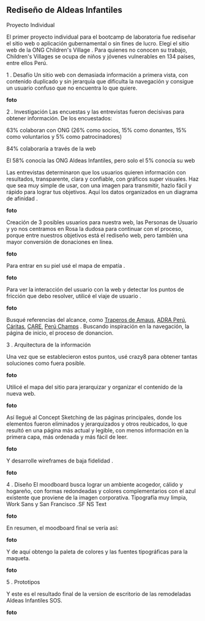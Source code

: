 ## Rediseño de Aldeas Infantiles  
Proyecto Individual  

El primer proyecto individual para el bootcamp de laboratoria fue rediseñar el sitio web o aplicación gubernamental o sin fines de lucro. Elegí el sitio web de la ONG Children's Village . Para quienes no conocen su trabajo, Children's Villages se ocupa de niños y jóvenes vulnerables en 134 países, entre ellos Perú.  

1 . Desafío
Un sitio web con demasiada información a primera vista, con contenido duplicado y sin jerarquía que dificulta la navegación y consigue un usuario confuso que no encuentra lo que quiere.

**foto**

2 . Investigación
Las encuestas y las entrevistas fueron decisivas para obtener información. De los encuestados:

63% colaboran con ONG (26% como socios, 15% como donantes, 15% como voluntarios y 5% como patrocinadores)

84% colaboraría a través de la web

El 58% conocía las ONG Aldeas Infantiles, pero solo el 5% conocía su web

Las entrevistas determinaron que los usuarios quieren información con resultados, transparente, clara y confiable, con gráficos super visuales. Haz que sea muy simple de usar, con una imagen para transmitir, hazlo fácil y rápido para lograr tus objetivos. Aquí los datos organizados en un diagrama de afinidad .

**foto**  

Creación de 3 posibles usuarios para nuestra web, las Personas de Usuario y yo nos centramos en Rosa la dudosa para continuar con el proceso, porque entre nuestros objetivos está el rediseño web, pero también una mayor conversión de donaciones en línea.

**foto**  

Para entrar en su piel usé el mapa de empatía .

**foto**  

Para ver la interacción del usuario con la web y detectar los puntos de fricción que debo resolver, utilicé el viaje de usuario .

**foto**  

Busqué referencias del alcance, como [Traperos de Amaus](http://www.emaussanagustin.org/recoleccion.php?gclid=Cj0KCQjwodrXBRCzARIsAIU59TJEwzbcP8tkO78Jq5ZsaSfWy5JZlTZfcS6kkV27ZfYGw6yFWV11iBUaAiu9EALw_wcB), [ADRA Perú](http://www.adra.org.pe/donaciones), [Cáritas](http://www.caritas.org.pe/), [CARE](http://www.care.org.pe/), [Perú Champs](https://www.peruchamps.org/es) . Buscando inspiración en la navegación, la página de inicio, el proceso de donancion.  

3 . Arquitectura de la información

Una vez que se establecieron estos puntos, usé crazy8 para obtener tantas soluciones como fuera posible.

**foto**

Utilicé el mapa del sitio para jerarquizar y organizar el contenido de la nueva web.  

**foto**  

Así llegué al Concept Sketching de las páginas principales, donde los elementos fueron eliminados y jerarquizados y otros reubicados, lo que resultó en una página más actual y legible, con menos información en la primera capa, más ordenada y más fácil de leer.  

**foto**  

Y desarrolle wireframes de baja fidelidad .

**foto**  

4 . Diseño
El moodboard busca lograr un ambiente acogedor, cálido y hogareño, con formas redondeadas y colores complementarios con el azul existente que proviene de la imagen corporativa. Tipografía muy limpia, Work Sans y San Francisco .SF NS Text

**foto**  

En resumen, el moodboard final se vería así:

**foto**  

Y de aquí obtengo la paleta de colores y las fuentes tipográficas para la maqueta.

**foto**

5 . Prototipos  

Y este es el resultado final de la version de escritorio de las remodeladas Aldeas Infantiles SOS.

**foto**
